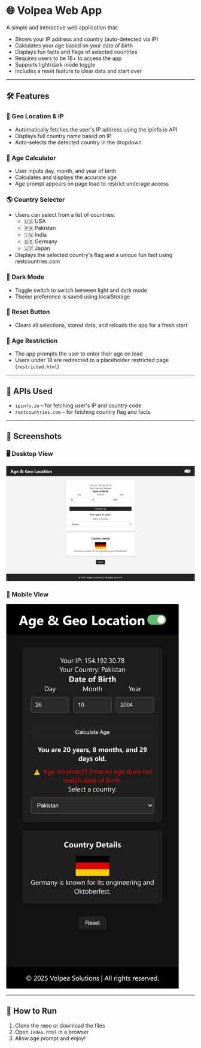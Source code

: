 # 🌐 Volpea Web App

A simple and interactive web application that:

- Shows your IP address and country (auto-detected via IP)
- Calculates your age based on your date of birth
- Displays fun facts and flags of selected countries
- Requires users to be 18+ to access the app
- Supports light/dark mode toggle
- Includes a reset feature to clear data and start over

---

## 🛠️ Features

### 📍 Geo Location & IP
- Automatically fetches the user's IP address using the ipinfo.io API
- Displays full country name based on IP
- Auto-selects the detected country in the dropdown

### 🎂 Age Calculator
- User inputs day, month, and year of birth
- Calculates and displays the accurate age
- Age prompt appears on page load to restrict underage access

### 🌎 Country Selector
- Users can select from a list of countries:
  - 🇺🇸 USA
  - 🇵🇰 Pakistan
  - 🇮🇳 India
  - 🇩🇪 Germany
  - 🇯🇵 Japan
- Displays the selected country's flag and a unique fun fact using restcountries.com

### 🎨 Dark Mode
- Toggle switch to switch between light and dark mode
- Theme preference is saved using localStorage

### 🔁 Reset Button
- Clears all selections, stored data, and reloads the app for a fresh start

### 🔐 Age Restriction
- The app prompts the user to enter their age on load
- Users under 18 are redirected to a placeholder restricted page (`restricted.html`)

---

## 🧪 APIs Used

- `ipinfo.io` – for fetching user's IP and country code  
- `restcountries.com` – for fetching country flag and facts

---

## 📸 Screenshots

### 🖥️ Desktop View
![Desktop Screenshot](screenshot/age%20&%20geolocation%20webpage.png)

### 📱 Mobile View
![Mobile Screenshot](screenshot/mobile-agegeolocation.png)

---

## 🚀 How to Run

1. Clone the repo or download the files
2. Open `index.html` in a browser
3. Allow age prompt and enjoy!
